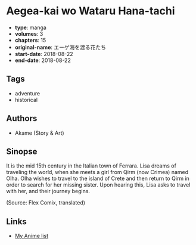 # Aegea-kai wo Wataru Hana-tachi

-   **type**: manga
-   **volumes**: 3
-   **chapters**: 15
-   **original-name**: エーゲ海を渡る花たち
-   **start-date**: 2018-08-22
-   **end-date**: 2018-08-22

## Tags

-   adventure
-   historical

## Authors

-   Akame (Story & Art)

## Sinopse

It is the mid 15th century in the Italian town of Ferrara. Lisa dreams of traveling the world, when she meets a girl from Qirm (now Crimea) named Olha. Olha wishes to travel to the island of Crete and then return to Qirm in order to search for her missing sister. Upon hearing this, Lisa asks to travel with her, and their journey begins.

(Source: Flex Comix, translated)

## Links

-   [My Anime list](https://myanimelist.net/manga/118146/Aegea-kai_wo_Wataru_Hana-tachi)
